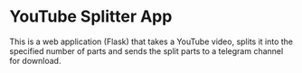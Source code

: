 # YouTube Splitter App

This is a web application (Flask) that takes a YouTube video, splits it into the specified number of parts and sends the split parts to a telegram channel for download.
